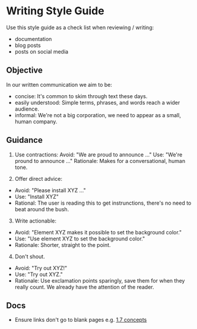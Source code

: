 # Writing Style Guide

Use this style guide as a check list when reviewing / writing:

  - documentation
  - blog posts
  - posts on social media

## Objective

In our written communication we aim to be:

  - concise: It's common to skim through text these days.
  - easily understood: Simple terms, phrases, and words reach a wider audience.
  - informal: We're not a big corporation, we need to appear as a small, human company.

## Guidance

 1. Use contractions:
   Avoid: "We are proud to announce ..."
   Use: "We're pround to announce ..."
   Rationale: Makes for a conversational, human tone.

 2. Offer direct advice:
   - Avoid: "Please install XYZ ..."
   - Use: "Install XYZ"
   - Rational: The user is reading this to get instrunctions, there's no need to beat around the bush.
   
 3. Write actionable:
   - Avoid: "Element XYZ makes it possible to set the background color."
   - Use: "Use element XYZ to set the background color."
   - Rationale: Shorter, straight to the point.

 4. Don't shout.
   - Avoid: "Try out XYZ!"
   - Use: "Try out XYZ."
   - Rationale: Use exclamation points sparingly, save them for when they really count. We already have the attention of the reader.

## Docs

  - Ensure links don't go to blank pages e.g. [1.7 concepts](https://releases.slint.dev/1.7.0/docs/slint/src/language/concepts/)
